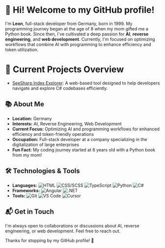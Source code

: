 # 👋 Hi! Welcome to my GitHub profile!

I'm **Leon**, full-stack developer from Germany, born in 1999. My programming journey began at the age of 8 when my mom gifted me a Python book. Since then, I've cultivated a deep passion for **AI**, **reverse engineering**, and **web development**. Currently, I'm focused on optimizing workflows that combine AI with programming to enhance efficiency and token utilization.

# 🚀 Current Projects Overview
- [SeeSharp Index Explorer](https://leonxger.github.io/SeeSharpIndexExplorer.html): A web-based tool designed to help developers navigate and explore C# codebases efficiently.



## 📚 About Me

- **Location:** Germany
- **Interests:** AI, Reverse Engineering, Web Development
- **Current Focus:** Optimizing AI and programming workflows for enhanced efficiency and token-friendly operations
- **Occupation:** Full-stack developer at a company specializing in the digitalization of large enterprises
- **Fun Fact:** My coding journey started at 8 years old with a Python book from my mom!

## 🛠️ Technologies & Tools

- **Languages:** ![HTML](https://img.shields.io/badge/-HTML-E34F26?logo=html5&logoColor=white) ![CSS/SCSS](https://img.shields.io/badge/-CSS/SCSS-1572B6?logo=css3&logoColor=white) ![TypeScript](https://img.shields.io/badge/-TypeScript-3178C6?logo=typescript&logoColor=white) ![Python](https://img.shields.io/badge/-Python-3776AB?logo=python&logoColor=white) ![C#](https://img.shields.io/badge/-C%23-239120?logo=csharp&logoColor=white)
- **Frameworks:** ![Angular](https://img.shields.io/badge/-Angular-DD0031?logo=angular&logoColor=white) ![.NET](https://img.shields.io/badge/-.NET-512BD4?logo=dotnet&logoColor=white)
- **Tools:** ![Git](https://img.shields.io/badge/-Git-F05032?logo=git&logoColor=white) ![VS Code](https://img.shields.io/badge/-VS%20Code-007ACC?logo=visualstudiocode&logoColor=white) ![Cursor](https://img.shields.io/badge/-Cursor-000000?logo=cursor&logoColor=white)

## 📬 Get in Touch

I'm always open to collaborations or discussions about AI, reverse engineering, or web development. Feel free to reach out.


Thanks for stopping by my GitHub profile! 🚀
